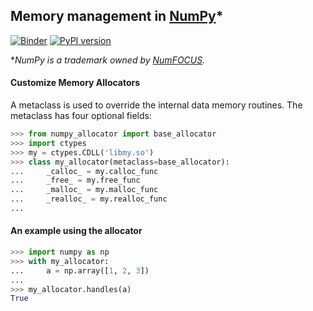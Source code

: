 ## Memory management in [NumPy](https://numpy.org)*

[![Binder](https://gesis.mybinder.org/badge_logo.svg)](https://gesis.mybinder.org/v2/gh/inaccel/numpy-allocator/master?filepath=NumPy-Allocator.ipynb)
[![PyPI version](https://badge.fury.io/py/numpy-allocator.svg)](https://badge.fury.io/py/numpy-allocator)

**NumPy is a trademark owned by [NumFOCUS](https://numfocus.org).*

#### Customize Memory Allocators

Α metaclass is used to override the internal data memory routines. The metaclass has four optional fields:

```python
>>> from numpy_allocator import base_allocator
>>> import ctypes
>>> my = ctypes.CDLL('libmy.so')
>>> class my_allocator(metaclass=base_allocator):
...     _calloc_ = my.calloc_func
...     _free_ = my.free_func
...     _malloc_ = my.malloc_func
...     _realloc_ = my.realloc_func
...
```

#### An example using the allocator

```python
>>> import numpy as np
>>> with my_allocator:
...     a = np.array([1, 2, 3])
...
>>> my_allocator.handles(a)
True
```
